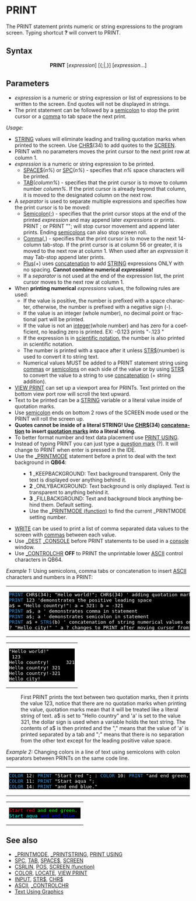 <style>pre.codeide, pre.outputfixed, .outputcrt0 { background-color: #000 !important; color: #FFF !important; }</style><!DOCTYPE html>
<html class="client-nojs" dir="ltr" lang="en">
<head>
<title>PRINT - QB64 Phoenix Edition Wiki</title>
</head>
<body class="mediawiki ltr sitedir-ltr mw-hide-empty-elt ns-0 ns-subject page-PRINT rootpage-PRINT skin-vector action-view skin-vector-legacy vector-feature-language-in-header-enabled vector-feature-language-in-main-page-header-disabled vector-feature-language-alert-in-sidebar-disabled vector-feature-sticky-header-disabled vector-feature-sticky-header-edit-disabled vector-feature-table-of-contents-disabled vector-feature-visual-enhancement-next-disabled">
<div class="mw-body" id="content" role="main">
<a id="top"></a>
<h1 class="firstHeading mw-first-heading" id="firstHeading"><span class="mw-page-title-main">PRINT</span></h1>
<div class="vector-body" id="bodyContent">
<div class="mw-body-content mw-content-ltr" dir="ltr" id="mw-content-text" lang="en"><div class="mw-parser-output"><p>The <a class="mw-selflink selflink">PRINT</a> statement prints numeric or string expressions to the program screen. Typing shortcut <b>?</b>  will convert to PRINT.
</p>
<h2><span class="mw-headline" id="Syntax">Syntax</span></h2>
<dl><dd><dl><dd><dl><dd><b>PRINT</b> [<i>expression</i>] [{;|,}] [<i>expression</i>...]</dd></dl></dd></dl></dd></dl>
<p>
</p>
<h2><span class="mw-headline" id="Parameters">Parameters</span></h2>
<ul><li><i>expression</i> is a numeric or string expression or list of expressions to be written to the screen. End quotes will not be displayed in strings.</li>
<li>The print statement can be followed by a <a href="Semicolon" title="Semicolon">semicolon</a> to stop the print cursor or a <a href="Comma" title="Comma">comma</a> to tab space the next print.</li></ul>
<p>
<i>Usage:</i>
</p>
<ul><li><a href="STRING" title="STRING">STRING</a> values will eliminate leading and trailing quotation marks when printed to the screen. Use <a href="CHR$" title="CHR$">CHR$</a>(34) to add quotes to the <a href="SCREEN" title="SCREEN">SCREEN</a>.</li>
<li>PRINT with no parameters moves the print cursor to the next print row at column 1.</li>
<li><i>expression</i> is a numeric or string expression to be printed.
<ul><li><a href="SPACE$" title="SPACE$">SPACE$</a>(<i>n%</i>) or <a href="SPC" title="SPC">SPC</a>(<i>n%</i>) - specifies that <i>n%</i> space characters will be printed.</li>
<li><a href="TAB" title="TAB">TAB</a>(<i>column%</i>) - specifies that the print cursor is to move to column number <i>column%</i>. If the print cursor is already beyond that column, it is moved to the designated column on the next row.</li></ul></li>
<li>A <i>separator</i> is used to separate multiple expressions and specifies how the print cursor is to be moved:
<ul><li><a href="Semicolon" title="Semicolon">Semicolon</a>(;) - specifies that the print cursor stops at the end of the printed <i>expression</i> and may append later <i>expressions</i> or prints. PRINT ; or PRINT ""; will stop cursor movement and append later prints. Ending <a href="Semicolon" title="Semicolon">semicolons</a> can also stop screen roll.</li>
<li><a href="Comma" title="Comma">Comma</a>(,) - specifies that the print cursor is to move to the next 14-column tab-stop. If the print cursor is at column 56 or greater, it is moved to the next row at column 1. When used after an <i>expression</i> it may Tab-stop append later prints.</li>
<li><a href="%2B" title="+">Plus</a>(+) uses <a href="Concatenation" title="Concatenation">concatenation</a> to add <a href="STRING" title="STRING">STRING</a> expressions ONLY with no spacing. <b>Cannot combine  numerical <i>expression</i>s!</b></li>
<li>If a <i>separator</i> is not used at the end of the expression list, the print cursor moves to the next row at column 1.</li></ul></li>
<li>When <b>printing numerical</b> <i>expressions</i> values, the following rules are used:
<ul><li>If the value is positive, the number is prefixed with a space character, otherwise, the number is prefixed with a negative sign (-).</li>
<li>If the value is an integer (whole number), no decimal point or fractional part will be printed.</li>
<li>If the value is not an <a href="INTEGER" title="INTEGER">integer</a>(whole number) and has zero for a coefficient, no leading zero is printed. EX: -0.123 prints "-.123 "</li>
<li>If the expression is in <a href="Scientific_notation" title="Scientific notation">scientific notation</a>, the number is also printed in scientific notation.</li>
<li>The number is <a class="mw-selflink selflink">printed</a> with a space after it unless <a href="STR$" title="STR$">STR$</a>(number) is used to convert it to string text.</li>
<li>Numerical values MUST be added to a PRINT statement string using <a href="Comma" title="Comma">commas</a> or <a href="Semicolon" title="Semicolon">semicolons</a> on each side of the value or by using <a href="STR$" title="STR$">STR$</a> to convert the value to a string to use <a href="Concatenation" title="Concatenation">concatenation</a> (+ string addition).</li></ul></li>
<li><a href="VIEW_PRINT" title="VIEW PRINT">VIEW PRINT</a> can set up a viewport area for PRINTs. Text printed on the bottom view port row will scroll the text upward.</li>
<li>Text to be printed can be a <a href="STRING" title="STRING">STRING</a> variable or a literal value inside of quotation marks.</li>
<li>Use <a href="Semicolon" title="Semicolon">semicolon</a> ends on bottom 2 rows of the SCREEN mode used or the PRINT will roll the screen up.</li>
<li><b>Quotes cannot be inside of a literal STRING! Use <a href="CHR$" title="CHR$">CHR$</a>(34) <a href="Concatenation" title="Concatenation">concatenation</a> to insert <a href="Quotation_mark" title="Quotation mark">quotation marks</a> into a literal string.</b></li>
<li>To better format number and text data placement use <a href="PRINT_USING" title="PRINT USING">PRINT USING</a>.</li>
<li>Instead of typing PRINT you can just type a <a href="Question_mark" title="Question mark">question mark</a> (?). It will change to PRINT when enter is pressed in the IDE.</li>
<li>Use the <a href="PRINTMODE" title="PRINTMODE">_PRINTMODE</a> statement before a print to deal with the text background in <b>QB64</b>:</li></ul>
<dl><dd><ul><li><b>1</b> _KEEPBACKGROUND: Text background transparent. Only the text is displayed over anything behind it.</li>
<li><b>2</b> _ONLYBACKGROUND: Text background is only displayed. Text is transparent to anything behind it.</li>
<li><b>3</b> _FILLBACKGROUND: Text and background block anything behind them. Default setting.</li>
<li>Use the <a href="PRINTMODE_(function)" title="PRINTMODE (function)">_PRINTMODE (function)</a> to find the current _PRINTMODE setting number.</li></ul></dd></dl>
<ul><li><a href="WRITE" title="WRITE">WRITE</a> can be used to print a list of comma separated data values to the screen with <a href="Comma" title="Comma">commas</a> between each value.</li>
<li>Use <a href="DEST" title="DEST">_DEST</a> <a href="CONSOLE" title="CONSOLE">_CONSOLE</a> before PRINT statements to be used in a <a href="$CONSOLE" title="$CONSOLE">console</a> window.</li>
<li>Use <a href="CONTROLCHR" title="CONTROLCHR">_CONTROLCHR</a> <b>OFF</b> to PRINT the unprintable lower <a href="ASCII" title="ASCII">ASCII</a> control characters in QB64.</li></ul>
<p>
<i>Example 1:</i> Using semicolons, comma tabs or concatenation to insert <a href="ASCII" title="ASCII">ASCII</a> characters and numbers in a PRINT:
</p>
<table cellpadding="15px" width="100%">
<tbody><tr>
<td><pre class="codeide"><a class="mw-selflink selflink"><span style="color:#4593D8;">PRINT</span></a> CHR$(34); "Hello world!"; CHR$(34) ' adding quotation marks
<a class="mw-selflink selflink"><span style="color:#4593D8;">PRINT</span></a> 123 'demonstrates the positive leading space
a$ = "Hello country!": a = 321: b = -321
<a class="mw-selflink selflink"><span style="color:#4593D8;">PRINT</span></a> a$, a ' demonstrates comma in statement
<a class="mw-selflink selflink"><span style="color:#4593D8;">PRINT</span></a> a$; a ' demonstrates semicolon in statement
<a class="mw-selflink selflink"><span style="color:#4593D8;">PRINT</span></a> a$ + <a href="STR$" title="STR$"><span style="color:#4593D8;">STR$</span></a>(b) ' concatenation of string numerical values only
? "Hello city!" ' a ? changes to PRINT after moving cursor from the code line in IDE
</pre>
</td></tr></tbody></table>
<table cellpadding="15px" width="100%">
<tbody><tr>
<td><pre class="outputcrt0">"Hello world!"
 123
Hello country!      321
Hello country! 321
Hello country!-321
Hello city!
</pre>
</td></tr></tbody></table>
<dl><dd>First PRINT prints the text between two quotation marks, then it prints the value 123, notice that there are no quotation marks when printing the value, quotation marks mean that it will be treated like a literal string of text. a$ is set to "Hello country" and 'a' is set to the value 321, the dollar sign is used when a variable holds the text string. The contents of a$ is then printed and the "," means that the value of 'a' is printed separated by a tab and ";" means that there is no separation from the other text except for the leading positive value space.</dd></dl>
<p>
<i>Example 2:</i> Changing colors in a line of text using semicolons with colon separators between PRINTs on the same code line.
</p>
<table cellpadding="15px" width="100%">
<tbody><tr>
<td><pre class="codeide"><a href="COLOR" title="COLOR"><span style="color:#4593D8;">COLOR</span></a> 12: <a class="mw-selflink selflink"><span style="color:#4593D8;">PRINT</span></a> "Start red "; : <a href="COLOR" title="COLOR"><span style="color:#4593D8;">COLOR</span></a> 10: <a class="mw-selflink selflink"><span style="color:#4593D8;">PRINT</span></a> "and end green."
<a href="COLOR" title="COLOR"><span style="color:#4593D8;">COLOR</span></a> 11: <a class="mw-selflink selflink"><span style="color:#4593D8;">PRINT</span></a> "Start aqua ";
<a href="COLOR" title="COLOR"><span style="color:#4593D8;">COLOR</span></a> 14: <a class="mw-selflink selflink"><span style="color:#4593D8;">PRINT</span></a> "and end blue."
</pre>
</td></tr></tbody></table>
<table cellpadding="15px" width="100%">
<tbody><tr>
<td><pre class="outputcrt0"><span style="color:#FF1515;">Start red</span> <span style="color:#15FF15;">and end green.</span>
<span style="color:#15FFFF;">Start aqua</span> <span style="color:#0000FF;">and end blue.</span> </pre>
</td></tr></tbody></table>
<p>
</p>
<h2><span class="mw-headline" id="See_also">See also</span></h2>
<ul><li><a href="PRINTMODE" title="PRINTMODE">_PRINTMODE</a>, <a href="PRINTSTRING" title="PRINTSTRING">_PRINTSTRING</a>, <a href="PRINT_USING" title="PRINT USING">PRINT USING</a></li>
<li><a href="SPC" title="SPC">SPC</a>, <a href="TAB" title="TAB">TAB</a>, <a href="SPACE$" title="SPACE$">SPACE$</a>, <a href="SCREEN" title="SCREEN">SCREEN</a></li>
<li><a href="CSRLIN" title="CSRLIN">CSRLIN</a>, <a href="POS" title="POS">POS</a>, <a href="SCREEN_(function)" title="SCREEN (function)">SCREEN (function)</a></li>
<li><a href="COLOR" title="COLOR">COLOR</a>, <a href="LOCATE" title="LOCATE">LOCATE</a>, <a href="VIEW_PRINT" title="VIEW PRINT">VIEW PRINT</a></li>
<li><a href="INPUT" title="INPUT">INPUT</a>, <a href="STR$" title="STR$">STR$</a>, <a href="CHR$" title="CHR$">CHR$</a></li>
<li><a href="ASCII" title="ASCII">ASCII</a>, <a href="CONTROLCHR" title="CONTROLCHR">_CONTROLCHR</a></li>
<li><a href="Text_Using_Graphics" title="Text Using Graphics">Text Using Graphics</a></li></ul>
<p>
</p>
<!-- 
NewPP limit report
Cached time: 20240714091532
Cache expiry: 86400
Reduced expiry: false
Complications: [show‐toc]
CPU time usage: 0.056 seconds
Real time usage: 0.097 seconds
Preprocessor visited node count: 190/1000000
Post‐expand include size: 1819/2097152 bytes
Template argument size: 271/2097152 bytes
Highest expansion depth: 3/100
Expensive parser function count: 0/100
Unstrip recursion depth: 0/20
Unstrip post‐expand size: 0/5000000 bytes
-->
<!--
Transclusion expansion time report (%,ms,calls,template)
100.00%   58.842      1 -total
 18.14%   10.671      1 Template:PageSyntax
 11.75%    6.914      4 Template:Text
 11.68%    6.871      1 Template:PageParameters
 10.56%    6.215      2 Template:CodeStart
  9.89%    5.822      9 Template:Parameter
  8.10%    4.769     14 Template:Cl
  5.28%    3.107      1 Template:PageSeeAlso
  4.88%    2.869      2 Template:OutputStart
  4.87%    2.864      1 Template:PageNavigation
-->
<!-- Saved in parser cache with key qb64pnix_mw19894-mwmb_:pcache:idhash:74-0!canonical and timestamp 20240714091532 and revision id 8853.
 -->
</div>
</div>
</div>
</div>
</body>
</html>